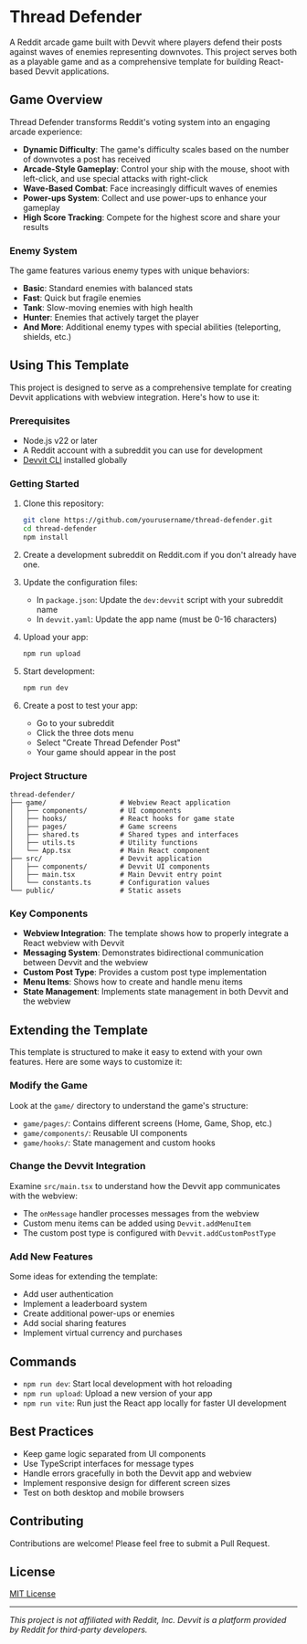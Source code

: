 # Thread Defender

A Reddit arcade game built with Devvit where players defend their posts against waves of enemies representing downvotes. This project serves both as a playable game and as a comprehensive template for building React-based Devvit applications.

## Game Overview

Thread Defender transforms Reddit's voting system into an engaging arcade experience:

- **Dynamic Difficulty**: The game's difficulty scales based on the number of downvotes a post has received
- **Arcade-Style Gameplay**: Control your ship with the mouse, shoot with left-click, and use special attacks with right-click
- **Wave-Based Combat**: Face increasingly difficult waves of enemies
- **Power-ups System**: Collect and use power-ups to enhance your gameplay
- **High Score Tracking**: Compete for the highest score and share your results

### Enemy System

The game features various enemy types with unique behaviors:

- **Basic**: Standard enemies with balanced stats
- **Fast**: Quick but fragile enemies
- **Tank**: Slow-moving enemies with high health
- **Hunter**: Enemies that actively target the player
- **And More**: Additional enemy types with special abilities (teleporting, shields, etc.)

## Using This Template

This project is designed to serve as a comprehensive template for creating Devvit applications with webview integration. Here's how to use it:

### Prerequisites

- Node.js v22 or later
- A Reddit account with a subreddit you can use for development
- [Devvit CLI](https://developers.reddit.com/docs/getting-started#install-the-devvit-cli) installed globally

### Getting Started

1. Clone this repository:

   ```sh
   git clone https://github.com/yourusername/thread-defender.git
   cd thread-defender
   npm install
   ```

2. Create a development subreddit on Reddit.com if you don't already have one.

3. Update the configuration files:
   - In `package.json`: Update the `dev:devvit` script with your subreddit name
   - In `devvit.yaml`: Update the app name (must be 0-16 characters)

4. Upload your app:

   ```sh
   npm run upload
   ```

5. Start development:

   ```sh
   npm run dev
   ```

6. Create a post to test your app:
   - Go to your subreddit
   - Click the three dots menu
   - Select "Create Thread Defender Post"
   - Your game should appear in the post

### Project Structure

```
thread-defender/
├── game/                  # Webview React application
│   ├── components/        # UI components
│   ├── hooks/             # React hooks for game state
│   ├── pages/             # Game screens
│   ├── shared.ts          # Shared types and interfaces
│   ├── utils.ts           # Utility functions
│   └── App.tsx            # Main React component
├── src/                   # Devvit application
│   ├── components/        # Devvit UI components
│   ├── main.tsx           # Main Devvit entry point
│   └── constants.ts       # Configuration values
└── public/                # Static assets
```

### Key Components

- **Webview Integration**: The template shows how to properly integrate a React webview with Devvit
- **Messaging System**: Demonstrates bidirectional communication between Devvit and the webview
- **Custom Post Type**: Provides a custom post type implementation
- **Menu Items**: Shows how to create and handle menu items
- **State Management**: Implements state management in both Devvit and the webview

## Extending the Template

This template is structured to make it easy to extend with your own features. Here are some ways to customize it:

### Modify the Game

Look at the `game/` directory to understand the game's structure:

- `game/pages/`: Contains different screens (Home, Game, Shop, etc.)
- `game/components/`: Reusable UI components
- `game/hooks/`: State management and custom hooks

### Change the Devvit Integration

Examine `src/main.tsx` to understand how the Devvit app communicates with the webview:

- The `onMessage` handler processes messages from the webview
- Custom menu items can be added using `Devvit.addMenuItem`
- The custom post type is configured with `Devvit.addCustomPostType`

### Add New Features

Some ideas for extending the template:

- Add user authentication
- Implement a leaderboard system
- Create additional power-ups or enemies
- Add social sharing features
- Implement virtual currency and purchases

## Commands

- `npm run dev`: Start local development with hot reloading
- `npm run upload`: Upload a new version of your app
- `npm run vite`: Run just the React app locally for faster UI development

## Best Practices

- Keep game logic separated from UI components
- Use TypeScript interfaces for message types
- Handle errors gracefully in both the Devvit app and webview
- Implement responsive design for different screen sizes
- Test on both desktop and mobile browsers

## Contributing

Contributions are welcome! Please feel free to submit a Pull Request.

## License

[MIT License](LICENSE)

---

*This project is not affiliated with Reddit, Inc. Devvit is a platform provided by Reddit for third-party developers.*
